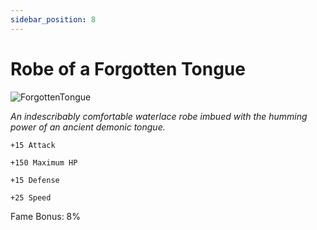 ```yaml
---
sidebar_position: 8
---
```


# Robe of a Forgotten Tongue

![ForgottenTongue](https://vwiki.valorserver.com/api/item/picture/robe%20of%20a%20forgotten%20tongue)

<i>An indescribably comfortable waterlace robe imbued with the humming power of an ancient demonic tongue.</i>

    +15 Attack
    
    +150 Maximum HP
    
    +15 Defense
    
    +25 Speed
    
Fame Bonus: 8%
